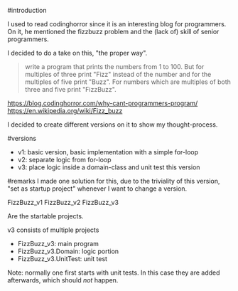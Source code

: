 #introduction

I used to read codinghorror since it is an interesting blog for programmers. On it, he mentioned the fizzbuzz problem and the (lack of) skill of senior programmers.

I decided to do a take on this, "the proper way".

> write a program that prints the numbers from 1 to 100. But for multiples of three print "Fizz" instead of the number and for the multiples of five print "Buzz". For numbers which are multiples of both three and five print "FizzBuzz".

https://blog.codinghorror.com/why-cant-programmers-program/
https://en.wikipedia.org/wiki/Fizz_buzz

I decided to create different versions on it to show my thought-process.

#versions

- v1: basic version, basic implementation with a simple for-loop
- v2: separate logic from for-loop
- v3: place logic inside a domain-class and unit test this version

#remarks
I made one solution for this, due to the triviality of this version, "set as startup project" whenever I want to change a version.

FizzBuzz_v1
FizzBuzz_v2
FizzBuzz_v3

Are the startable projects.

v3 consists of multiple projects
- FizzBuzz_v3:			main program
- FizzBuzz_v3.Domain: 	logic portion
- FizzBuzz_v3.UnitTest:	unit test

Note: normally one first starts with unit tests. In this case they are added afterwards, which should _not_ happen.
